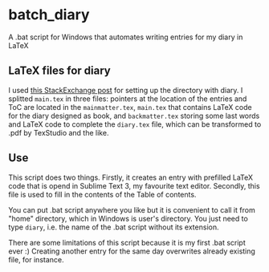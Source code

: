 # batch_diary
A .bat script for Windows that automates writing entries for my diary in LaTeX

## LaTeX files for diary
I used [this StackExchange post](https://tex.stackexchange.com/questions/144995/diary-in-latex-with-additional-notes-on-side) for setting up the directory with diary. I splitted `main.tex` in three files: pointers at the location of the entries and ToC are located in the `mainmatter.tex`, `main.tex` that contains LaTeX code for the diary designed as book, and `backmatter.tex` storing some last words and LaTeX code to complete the `diary.tex` file, which can be transformed to .pdf by TexStudio and the like.

## Use
This script does two things. Firstly, it creates an entry with prefilled LaTeX code that is opend in Sublime Text 3, my favourite text editor. Secondly, this file is used to fill in the contents of the Table of contents.

You can put .bat script anywhere you like but it is convenient to call it from "home" directory, which in Windows is user's directory. 
You just need to type `diary`, i.e. the name of the .bat script without its extension.

There are some limitations of this script because it is my first .bat script ever :) Creating another entry for the same day overwrites already existing file, for instance.
